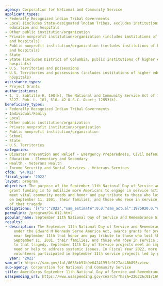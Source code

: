 ```yaml
---
agency: Corporation for National and Community Service
applicant_types:
- Federally Recognized lndian Tribal Governments
- Local (includes State-designated lndian Tribes, excludes institutions of higher
  education and hospitals
- Other public institution/organization
- Private nonprofit institution/organization (includes institutions of higher education
  and hospitals)
- Public nonprofit institution/organization (includes institutions of higher education
  and hospitals)
- State
- State (includes District of Columbia, public institutions of higher education and
  hospitals)
- U.S. Territories and possessions
- U.S. Territories and possessions (includes institutions of higher education and
  hospitals)
assistance_types:
- Project Grants
authorizations:
- 1, 1, Subtitle H, 198(k), The National and Community Service Act of 1990. 104 Stat.
  3127. Pub. L. 101, 610. 42 U.S.C. &sect; 12653(k).
beneficiary_types:
- Federally Recognized Indian Tribal Governments
- Individual/Family
- Local
- Other public institution/organization
- Private nonprofit institution/organization
- Public nonprofit institution/organization
- School
- State
- U.S. Territories
categories:
- Disaster Prevention and Relief - Emergency Preparedness, Civil Defense
- Education - Elementary and Secondary
- Health - Veterans Health
- Income Security and Social Services - Veterans Services
cfda: '94.012'
fiscal_year: '2022'
layout: program
objective: The purpose of the September 11th National Day of Service and Remembrance
  grant funding is to mobilize more Americans to engage in service activities that
  meet vital community needs and honor and pay tribute to those who lost their lives
  on September 11, 2001, their families, and those who rose in service as a result
  of that tragedy.
obligations: '[{"x":"2022","sam_estimate":0.0,"sam_actual":1975920.0,"usa_spending_actual":1940818.82},{"x":"2023","sam_estimate":3931251.0,"sam_actual":0.0,"usa_spending_actual":-53940.24},{"x":"2024","sam_estimate":3931251.0,"sam_actual":0.0,"usa_spending_actual":0.0}]'
permalink: /program/94.012.html
popular_name: September 11th National Day of Service and Remembrance Grants
results:
- description: The September 11th National Day of Service and Remembrance grant, authorized
    under the Edward M Kennedy Serve America Act, awards grants for projects on and
    near September 11th that honor and pay tribute to those who lost their lives on
    September 11, 2001, their families, and those who rose in service in response
    to that tragedy. September 11th Day of Service projects meet an important community
    need or help to address systemic issues. In Fiscal Year 2022, more than 20,000
    volunteers participated in September 11th service projects led by grantees.
  year: '2022'
sam_url: https://sam.gov/fal/0633cb91b9e0424199fc9f27aa48b893/view
sub-agency: Corporation for National and Community Service
title: AmeriCorps September 11th National Day of Service and Remembrance Grants 94.012
usaspending_url: https://www.usaspending.gov/search/?hash=226226c017169fb31c1da7dfb8f2ab13
---
```

